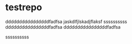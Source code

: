 # testrepo
ddddddddddddddddfadfsa
jaskdlfjlskadjflaksf
ssssssssss
ddddddddddddddddfadfsa
ddddddddddddddddfadfsa

ssssssssss
